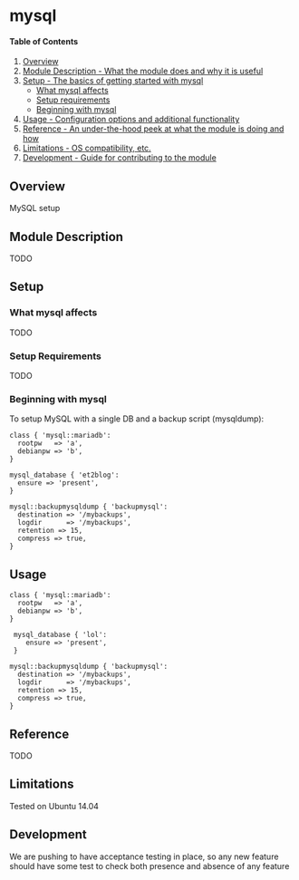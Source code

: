 # mysql

#### Table of Contents

1. [Overview](#overview)
2. [Module Description - What the module does and why it is useful](#module-description)
3. [Setup - The basics of getting started with mysql](#setup)
    * [What mysql affects](#what-mysql-affects)
    * [Setup requirements](#setup-requirements)
    * [Beginning with mysql](#beginning-with-mysql)
4. [Usage - Configuration options and additional functionality](#usage)
5. [Reference - An under-the-hood peek at what the module is doing and how](#reference)
5. [Limitations - OS compatibility, etc.](#limitations)
6. [Development - Guide for contributing to the module](#development)

## Overview

MySQL setup

## Module Description

TODO

## Setup

### What mysql affects

TODO

### Setup Requirements

TODO

### Beginning with mysql

To setup MySQL with a single DB and a backup script (mysqldump):

```puppet
class { 'mysql::mariadb':
  rootpw   => 'a',
  debianpw => 'b',
}

mysql_database { 'et2blog':
  ensure => 'present',
}

mysql::backupmysqldump { 'backupmysql':
  destination => '/mybackups',
  logdir      => '/mybackups',
  retention => 15,
  compress => true,
}

```

## Usage

```puppet
class { 'mysql::mariadb':
  rootpw   => 'a',
  debianpw => 'b',
}

 mysql_database { 'lol':
 	ensure => 'present',
 }

mysql::backupmysqldump { 'backupmysql':
  destination => '/mybackups',
  logdir      => '/mybackups',
  retention => 15,
  compress => true,
}
```

## Reference

TODO

## Limitations

Tested on Ubuntu 14.04

## Development

We are pushing to have acceptance testing in place, so any new feature should
have some test to check both presence and absence of any feature
